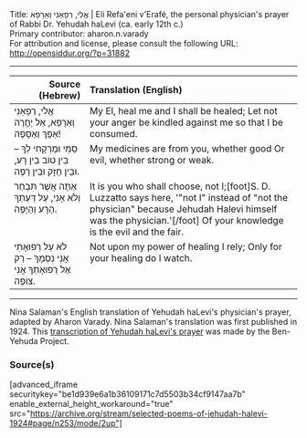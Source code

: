 <html>
<head></head>
<body>
Title: אֱלִי, רְפָאֵנִי וְאֵרָפֵא | Eli Refa'eni v'Erafé, the personal physician's prayer of Rabbi Dr. Yehudah haLevi (ca. early 12th c.)<br />
Primary contributor: aharon.n.varady<br />
For attribution and license, please consult the following URL: <a href="http://opensiddur.org/?p=31882">http://opensiddur.org/?p=31882</a>
<p />
<hr />

<table style="margin-left: auto;margin-right: auto;" class="draggable">
<thead><tr><th id="x" style="text-align: right;">Source (Hebrew)</th><th style="text-align: left;">Translation (English)</th></tr></thead>
<tbody>
<tr><td style="vertical-align:top;">
<div class="liturgy"><span lang="he">
אֱלִי, רְפָאֵנִי וְאֵרָפֵא,
אַל יֶחֱרֶה אַפָּךְ וְאֶסָּפֶה!
</span></div></td>
 
<td style="vertical-align:top;">
<div class="english">
My El, heal me and I shall be healed; 
Let not your anger be kindled against me so that I be consumed. 
</div></td></tr>


<tr><td style="vertical-align:top;">
<div class="liturgy"><span lang="he">
סַמִּי וּמֶרְקָחִי לְךָ – בֵּין טוֹב
בֵין רָע, וּבֵין חָזָק וּבֵין רָפֶה.
</span></div></td>
 
<td style="vertical-align:top;">
<div class="english">
My medicines are from you, whether good 
Or evil, whether strong or weak. 
</div></td></tr>


<tr><td style="vertical-align:top;">
<div class="liturgy"><span lang="he">
אַתָּה אֲשֶׁר תִּבְחַר וְלֹא אָנִי,
עַל דַּעְתְּךָ הָרָע וְהַיָּפֶה.
</span></div></td>
 
<td style="vertical-align:top;">
<div class="english">
It is you who shall choose, not I;[foot]S. D. Luzzatto says here, '"not I" instead of "not the physician" because Jehudah Halevi himself was the physician.'[/foot]
Of your knowledge is the evil and the fair. 
</div></td></tr>


<tr><td style="vertical-align:top;">
<div class="liturgy"><span lang="he">
לֹא עַל רְפוּאָתִי אֲנִי נִסְמָךְ –
רַק אֶל רְפוּאָתְךָ אֲנִי צוֹפֶה.
</span></div></td>
 
<td style="vertical-align:top;">
<div class="english">
Not upon my power of healing I rely; 
Only for your healing do I watch. 
</div></td></tr>
</tbody></table>

<hr />

Nina Salaman's English translation of Yehudah haLevi's physician's prayer, adapted by Aharon Varady. Nina Salaman's translation was first published in 1924. This <a href="https://benyehuda.org/read/2869">transcription of Yehudah haLevi's prayer</a> was made by the Ben-Yehuda Project.

<h3>Source(s)</h3>

[advanced_iframe securitykey="be1d939e6a1b36109171c7d5503b34cf9147aa7b" enable_external_height_workaround="true" src="https://archive.org/stream/selected-poems-of-jehudah-halevi-1924#page/n253/mode/2up"]

&nbsp;
</body>
</html>